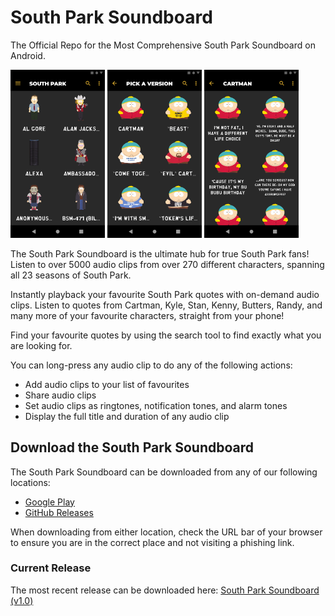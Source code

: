 # South Park Soundboard
The Official Repo for the Most Comprehensive South Park Soundboard on Android.

<img src="https://raw.githubusercontent.com/soundbytesdotme/south-park-soundboard/689e28d0dbe1cdaedc1c7a23baaaec6dae043cd1/screenshot-(home).png" alt="Home Screenshot" width="30%"/> <img src="https://raw.githubusercontent.com/soundbytesdotme/south-park-soundboard/689e28d0dbe1cdaedc1c7a23baaaec6dae043cd1/screenshot-(pickaversion).png" alt="Cartman's Alter-egos" width="30%"/> <img src="https://raw.githubusercontent.com/soundbytesdotme/south-park-soundboard/689e28d0dbe1cdaedc1c7a23baaaec6dae043cd1/screenshot-(sounds-page).png" alt="Cartman's Sounds" width="30%"/>

The South Park Soundboard is the ultimate hub for true South Park fans!
Listen to over 5000 audio clips from over 270 different characters, spanning
all 23 seasons of South Park.

Instantly playback your favourite South Park quotes with on-demand audio clips. Listen to quotes from Cartman, Kyle, Stan, Kenny, Butters, Randy, and many more of your favourite characters, straight from your phone!

Find your favourite quotes by using the search tool to find exactly what you are looking for.

You can long-press any audio clip to do any of the following actions:

-	Add audio clips to your list of favourites
-	Share audio clips
-	Set audio clips as ringtones, notification tones, and alarm tones
-	Display the full title and duration of any audio clip

## Download the South Park Soundboard

The South Park Soundboard can be downloaded from any of our following locations:

 - [Google Play](https://play.google.com/store/apps/details?id=me.soundbytes.southparksoundboard)
 - [GitHub Releases](https://github.com/soundbytesdotme/south-park-soundboard/releases)

When downloading from either location, check the URL bar of your browser to ensure you are in the correct place and not visiting a phishing link.

### Current Release

The most recent release can be downloaded here: [South Park Soundboard (v1.0)](https://github.com/soundbytesdotme/south-park-soundboard/releases)





